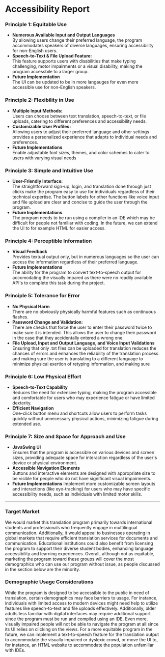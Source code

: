 # Accessibility Report
### Principle 1: Equitable Use
- **Numerous Available Input and Output Languages**  
  By allowing users change their preferred language, the program accommodates speakers of diverse languages, ensuring accessibility for non-English users.
- **Speech-to-Text & File Upload Feature:**  
  This feature supports users with disabilities that make typing challenging, motor impairments or a visual disability, making the program accessbile to a larger group.
- **Future Implementation**  
  The UI can be updated to be in more langauges for even more accessible use for non-English speakers.

### Principle 2: Flexibility in Use
- **Multiple Input Methods:**  
  Users can choose between text translation, speech-to-text, or file uploads, catering to different preferences and accessibility needs.
- **Customizable User Profiles:**  
  Allowing users to adjust their preferred language and other settings provides a personalized experience that adapts to individual needs and preferences.
- **Future Implementations**  
  Enable adjustable font sizes, themes, and color schemes to cater to users with varying visual needs

### Principle 3: Simple and Intuitive Use
- **User-Friendly Interface:**  
  The straightforward sign-up, login, and translation done through just clicks make the program easy to use for individuals regardless of their technical expertise.
  The button labels for other functions like voice input and file upload are clear and concise to guide the user through the program.
- **Future Implementations**  
  The program needs to be run using a compiler in an IDE which may be difficult for people not familiar with coding. In the future, 
  we can extend the UI to for example HTML for easier access.


### Principle 4: Perceptible Information
- **Visual Feedback**  
  Provides textual output only, but in numerous languages so the user can access the information regardless of their preferred language.
- **Future Implementations**  
  The ability for the program to convert text-to-speech output for accomodating the visually impared as there were no readily available API's to complete this task during the project.

### Principle 5: Tolerance for Error
- **No Physical Harm**  
  There are no obviously physically harmful features such as continuous flashes.
- **Password Change and Validation:**  
  There are checks that force the user to enter their password twice to make sure it is intended.
  This allows the user to change their password in the case that they accidentally entered a wrong one.
- **File Upload, Input and Output Language, and Voice Input Validations**  
  Ensuring that only .txt files can be uploaded for translation reduces the chances of errors and enhances the reliability of the translation process.
  and making sure the user is translating to a different language to minimize physical exertion of retyping information, and
  making sure 

### Principle 6: Low Physical Effort
- **Speech-to-Text Capability**  
  Reduces the need for extensive typing, making the program accessible and comfortable for users who may experience fatigue or have limited dexterity.
- **Efficient Navigation**  
  One-click button menu and shortcuts allow users to perform tasks quickly without unnecessary physical actions, minimizing fatigue during extended use.

### Principle 7: Size and Space for Approach and Use
- **JavaSwing UI**  
  Ensures that the program is accessible on various devices and screen sizes, providing adequate space for interaction regardless of the user's device or physical environment.
- **Accessible Navigation Elements**  
  Buttons and interactive elements are designed with appropriate size to be visible for people who do not have significant visual impairments.
- **Future Implementations**
  Implement more customizable screen layouts and interactions (like eye-tracking) for users who may have specific accessibility needs, such as individuals with limited motor skills.

---

### Target Market
We would market this translation program primarily towards international students and professionals who frequently engage in multilingual communication. Additionally, it would appeal to businesses operating in global markets that require efficient translation services for documents and communication. Educational institutions could also benefit from licensing the program to support their diverse student bodies, enhancing language accessibility and learning experiences. Overall, although not as equitable, marketing the program toward these groups will cover the most demographics who can use our program without issue, as people discussed in the section below are the minority.
### Demographic Usage Considerations
While the program is designed to be accessible to the public in need of translation, certain demographics may face barriers to usage. For instance, individuals with limited access to modern devices might need help to utilize features like speech-to-text and file uploads effectively. Additionally, older adults less familiar with digital interfaces may require additional support since the program must be run and compiled using an IDE. Even more, visually impaired people will not be able to navigate the program at all since its UI relies on clicking on the views. For a more equitable program in the future, we can implement a text-to-speech feature for the translation output to accommodate the visually impaired or dyslexic crowd, or move the UI to, for instance, an HTML website to accommodate the population unfamiliar with IDEs.
